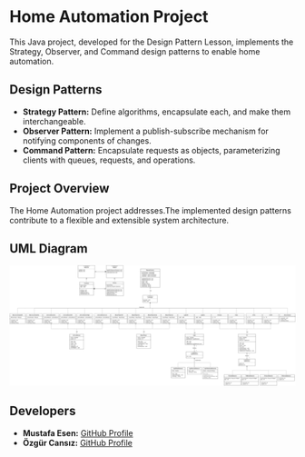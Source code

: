 # Home Automation Project

This Java project, developed for the Design Pattern Lesson, implements the Strategy, Observer, and Command design patterns to enable home automation.

## Design Patterns

- **Strategy Pattern:** Define algorithms, encapsulate each, and make them interchangeable.
- **Observer Pattern:** Implement a publish-subscribe mechanism for notifying components of changes.
- **Command Pattern:** Encapsulate requests as objects, parameterizing clients with queues, requests, and operations.

## Project Overview

The Home Automation project addresses.The implemented design patterns contribute to a flexible and extensible system architecture.

## UML Diagram

![UML Diagram](https://github.com/Mesen1100/Design-Pattern-Project/blob/Mesen1100-patch-1/bin/Database/Design-Pattern-Project-UML.png)

## Developers

- **Mustafa Esen:** [GitHub Profile](https://github.com/Mesen1100)
- **Özgür Cansız:** [GitHub Profile](https://github.com/freecnsz)

